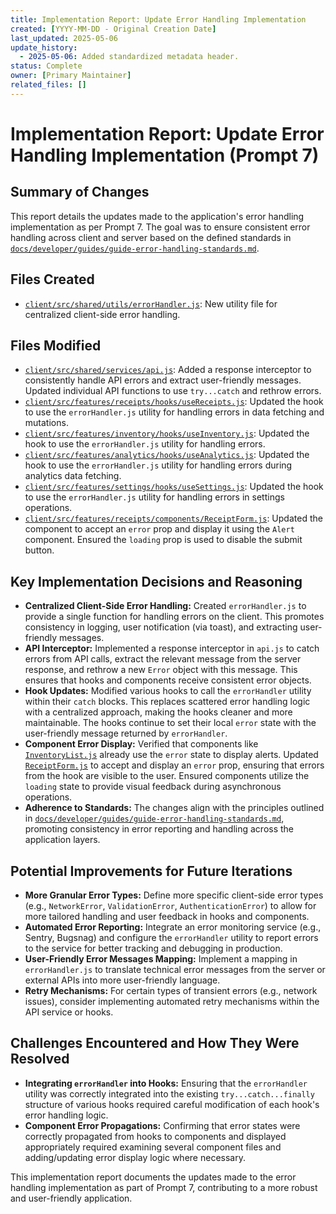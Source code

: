 ```yaml
---
title: Implementation Report: Update Error Handling Implementation
created: [YYYY-MM-DD - Original Creation Date]
last_updated: 2025-05-06
update_history:
  - 2025-05-06: Added standardized metadata header.
status: Complete
owner: [Primary Maintainer]
related_files: []
---
```


# Implementation Report: Update Error Handling Implementation (Prompt 7)

## Summary of Changes

This report details the updates made to the application's error handling implementation as per Prompt 7. The goal was to ensure consistent error handling across client and server based on the defined standards in [`docs/developer/guides/guide-error-handling-standards.md`](../../../guides/guide-error-handling-standards.md).

## Files Created

*   [`client/src/shared/utils/errorHandler.js`](../../../../client/src/shared/utils/errorHandler.js): New utility file for centralized client-side error handling.

## Files Modified

*   [`client/src/shared/services/api.js`](../../../../client/src/shared/services/api.js): Added a response interceptor to consistently handle API errors and extract user-friendly messages. Updated individual API functions to use `try...catch` and rethrow errors.
*   [`client/src/features/receipts/hooks/useReceipts.js`](../../../../client/src/features/receipts/hooks/useReceipts.js): Updated the hook to use the `errorHandler.js` utility for handling errors in data fetching and mutations.
*   [`client/src/features/inventory/hooks/useInventory.js`](../../../../client/src/features/inventory/hooks/useInventory.js): Updated the hook to use the `errorHandler.js` utility for handling errors.
*   [`client/src/features/analytics/hooks/useAnalytics.js`](../../../../client/src/features/analytics/hooks/useAnalytics.js): Updated the hook to use the `errorHandler.js` utility for handling errors during analytics data fetching.
*   [`client/src/features/settings/hooks/useSettings.js`](../../../../client/src/features/settings/hooks/useSettings.js): Updated the hook to use the `errorHandler.js` utility for handling errors in settings operations.
*   [`client/src/features/receipts/components/ReceiptForm.js`](../../../../client/src/features/receipts/components/ReceiptForm.js): Updated the component to accept an `error` prop and display it using the `Alert` component. Ensured the `loading` prop is used to disable the submit button.

## Key Implementation Decisions and Reasoning

*   **Centralized Client-Side Error Handling:** Created `errorHandler.js` to provide a single function for handling errors on the client. This promotes consistency in logging, user notification (via toast), and extracting user-friendly messages.
*   **API Interceptor:** Implemented a response interceptor in `api.js` to catch errors from API calls, extract the relevant message from the server response, and rethrow a new `Error` object with this message. This ensures that hooks and components receive consistent error objects.
*   **Hook Updates:** Modified various hooks to call the `errorHandler` utility within their `catch` blocks. This replaces scattered error handling logic with a centralized approach, making the hooks cleaner and more maintainable. The hooks continue to set their local `error` state with the user-friendly message returned by `errorHandler`.
*   **Component Error Display:** Verified that components like [`InventoryList.js`](../../../../client/src/features/inventory/components/InventoryList.js) already use the `error` state to display alerts. Updated [`ReceiptForm.js`](../../../../client/src/features/receipts/components/ReceiptForm.js) to accept and display an `error` prop, ensuring that errors from the hook are visible to the user. Ensured components utilize the `loading` state to provide visual feedback during asynchronous operations.
*   **Adherence to Standards:** The changes align with the principles outlined in [`docs/developer/guides/guide-error-handling-standards.md`](../../../guides/guide-error-handling-standards.md), promoting consistency in error reporting and handling across the application layers.

## Potential Improvements for Future Iterations

*   **More Granular Error Types:** Define more specific client-side error types (e.g., `NetworkError`, `ValidationError`, `AuthenticationError`) to allow for more tailored handling and user feedback in hooks and components.
*   **Automated Error Reporting:** Integrate an error monitoring service (e.g., Sentry, Bugsnag) and configure the `errorHandler` utility to report errors to the service for better tracking and debugging in production.
*   **User-Friendly Error Messages Mapping:** Implement a mapping in `errorHandler.js` to translate technical error messages from the server or external APIs into more user-friendly language.
*   **Retry Mechanisms:** For certain types of transient errors (e.g., network issues), consider implementing automated retry mechanisms within the API service or hooks.

## Challenges Encountered and How They Were Resolved

*   **Integrating `errorHandler` into Hooks:** Ensuring that the `errorHandler` utility was correctly integrated into the existing `try...catch...finally` structure of various hooks required careful modification of each hook's error handling logic.
*   **Component Error Propagations:** Confirming that error states were correctly propagated from hooks to components and displayed appropriately required examining several component files and adding/updating error display logic where necessary.

This implementation report documents the updates made to the error handling implementation as part of Prompt 7, contributing to a more robust and user-friendly application.

